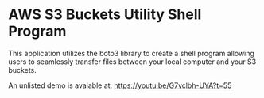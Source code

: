 # AWS S3 Buckets Utility Shell Program

This application utilizes the boto3 library to create a shell program allowing users to 
seamlessly transfer files between your local computer and your S3 buckets. 

An unlisted demo is avaiable at: https://youtu.be/G7vclbh-UYA?t=55
